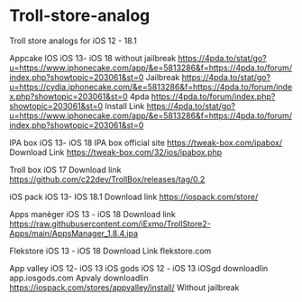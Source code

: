 # Troll-store-analog
Troll store analogs for iOS 12 - 18.1

Appcake IOS	iOS 13- iOS 18
without jailbreak 	https://4pda.to/stat/go?u=https://www.iphonecake.com/app/&e=5813286&f=https://4pda.to/forum/index.php?showtopic=203061&st=0
Jailbreak	https://4pda.to/stat/go?u=https://cydia.iphonecake.com/&e=5813286&f=https://4pda.to/forum/index.php?showtopic=203061&st=0
4pda	https://4pda.to/forum/index.php?showtopic=203061&st=0
Install Link	https://4pda.to/stat/go?u=https://www.iphonecake.com/app/&e=5813286&f=https://4pda.to/forum/index.php?showtopic=203061&st=0



IPA box 	iOS 13- iOS 18
IPA box official site	https://tweak-box.com/ipabox/
Download Link	https://tweak-box.com/32/ios/ipabox.php



Troll box 	iOS 17
Download link 	https://github.com/c22dev/TrollBox/releases/tag/0.2




iOS pack	iOS 13- IOS 18.1
Download link 	https://iospack.com/store/



Apps manèger	iOS 13 - iOS 18
Download link	https://raw.githubusercontent.com/iExmo/TrollStore2-Apps/main/AppsManager_1.8.4.ipa



Flekstore 	iOS 13 - iOS 18
Download Link	flekstore.com



App valley	iOS 12- iOS 13
iOS gods 	iOS 12 - iOS 13
iOSgd downloadlin	app.iosgods.com
Apvaly downloadlin	https://iospack.com/stores/appvalley/install/
Without jailbreak 	
